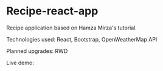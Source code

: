 # Recipe-react-app
Recipe application based on Hamza Mirza's tutorial.

Technologies used: React, Bootstrap, OpenWeatherMap API

Planned upgrades: RWD

Live demo:
